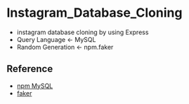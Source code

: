 # Instagram_Database_Cloning
- instagram database cloning by using Express
- Query Language <- MySQL
- Random Generation <- npm.faker


## Reference
- [npm MySQL](https://github.com/mysqljs/mysql)
- [faker](https://github.com/faker-js/faker)
